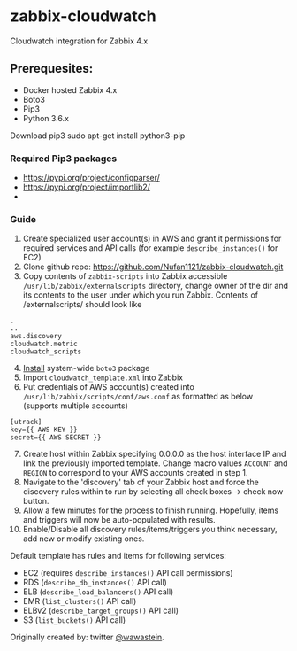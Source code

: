 # zabbix-cloudwatch
Cloudwatch integration for Zabbix 4.x

## Prerequesites:

* Docker hosted Zabbix 4.x
* Boto3
* Pip3
* Python 3.6.x

Download pip3 sudo apt-get install python3-pip

### Required Pip3 packages

* https://pypi.org/project/configparser/
* https://pypi.org/project/importlib2/
* 


### Guide

1. Create specialized user account(s) in AWS and grant it permissions for required services and API calls (for example `describe_instances()` for EC2)
2. Clone github repo: https://github.com/Nufan1121/zabbix-cloudwatch.git
3. Copy contents of `zabbix-scripts` into Zabbix accessible `/usr/lib/zabbix/externalscripts` directory, change owner of the dir and its contents to the user under which you run Zabbix.
Contents of /externalscripts/ should look like
```
.
..
aws.discovery
cloudwatch.metric
cloudwatch_scripts
```
4. [Install](http://boto3.readthedocs.io/en/latest/guide/quickstart.html) system-wide `boto3` package
5. Import `cloudwatch_template.xml` into Zabbix
6. Put credentials of AWS account(s) created into `/usr/lib/zabbix/scripts/conf/aws.conf` as formatted as below (supports multiple accounts)
```
[utrack]
key={{ AWS KEY }}
secret={{ AWS SECRET }}
```
7. Create host within Zabbix specifying 0.0.0.0 as the host interface IP and link the previously imported template. Change macro values `ACCOUNT` and `REGION` to correspond to your AWS accounts created in step 1.
8. Navigate to the 'discovery' tab of your Zabbix host and force the discovery rules within to run by selecting all check boxes -> check now button.
9. Allow a few minutes for the process to finish running. Hopefully, items and triggers will now be auto-populated with results.
10. Enable/Disable all discovery rules/items/triggers you think necessary, add new or modify existing ones.

Default template has rules and items for following services:
* EC2 (requires `describe_instances()` API call permissions)
* RDS (`describe_db_instances()` API call)
* ELB (`describe_load_balancers()` API call)
* EMR (`list_clusters()` API call)
* ELBv2 (`describe_target_groups()` API call)
* S3 (`list_buckets()` API call)

Originally created by: twitter [@wawastein](https://twitter.com/wawastein).
